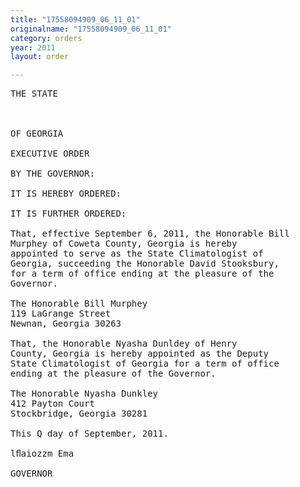 ```yaml
---
title: "17558094909_06_11_01"
originalname: "17558094909_06_11_01"
category: orders
year: 2011
layout: order

---
```

<pre>
THE STATE

  

OF GEORGIA

EXECUTIVE ORDER

BY THE GOVERNOR:

IT IS HEREBY ORDERED:

IT IS FURTHER ORDERED:

That, effective September 6, 2011, the Honorable Bill
Murphey of Coweta County, Georgia is hereby
appointed to serve as the State Climatologist of
Georgia, succeeding the Honorable David Stooksbury,
for a term of office ending at the pleasure of the
Governor.

The Honorable Bill Murphey
119 LaGrange Street
Newnan, Georgia 30263

That, the Honorable Nyasha Dunldey of Henry
County, Georgia is hereby appointed as the Deputy
State Climatologist of Georgia for a term of office
ending at the pleasure of the Governor.

The Honorable Nyasha Dunkley
412 Payton Court
Stockbridge, Georgia 30281

This Q day of September, 2011.

lﬂaiozzm Ema

GOVERNOR

</pre>
